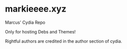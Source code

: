 # markieeee.xyz
Marcus' Cydia Repo

Only for hosting Debs and Themes!

Rightful authors are credited in the author section of cydia.
